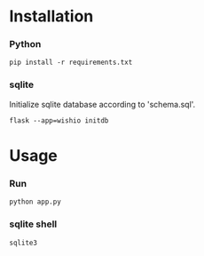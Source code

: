 # Installation
### Python
    pip install -r requirements.txt 
    
### sqlite 
Initialize sqlite database according to 'schema.sql'.

    flask --app=wishio initdb

# Usage
### Run 
    python app.py
    
### sqlite shell 
    sqlite3

